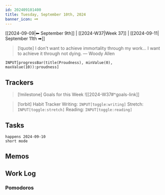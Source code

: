 ```yaml
---
id: 202409101400
title: Tuesday, September 10th, 2024
banner_icon: 🗝️
---
```


[[2024-09-09|⬅ September 9th]] | [[2024-W37|Week 37]] | [[2024-09-11| September 11th ➡]]

> [!quote] I don't want to achieve immortality through my work... I want to achieve it through not dying.
> — Woody Allen

```meta-bind
INPUT[progressBar(title(Proudness), minValue(0), maxValue(10)):proudness]
```

## Trackers

> [!milestone] Goals for this Week
> ![[2024-W37#^goals-link]]

> [!orbit] Habit Tracker
> Writing: `INPUT[toggle:writing]` Stretch: `INPUT[toggle:stretch]` Reading: `INPUT[toggle:reading]`

## Tasks

```tasks
happens 2024-09-10
short mode
```

## Memos

## Work Log

### Pomodoros
